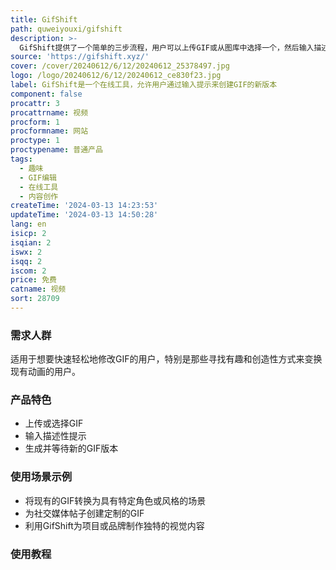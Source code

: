 ```yaml
---
title: GifShift
path: quweiyouxi/gifshift
description: >-
  GifShift提供了一个简单的三步流程，用户可以上传GIF或从图库中选择一个，然后输入描述性的提示，以生成具有标志性角色或风格的新GIF版本。该服务由fal.ai提供支持。
source: 'https://gifshift.xyz/'
cover: /cover/20240612/6/12/20240612_25378497.jpg
logo: /logo/20240612/6/12/20240612_ce830f23.jpg
label: GifShift是一个在线工具，允许用户通过输入提示来创建GIF的新版本
component: false
procattr: 3
procattrname: 视频
procform: 1
procformname: 网站
proctype: 1
proctypename: 普通产品
tags:
  - 趣味
  - GIF编辑
  - 在线工具
  - 内容创作
createTime: '2024-03-13 14:23:53'
updateTime: '2024-03-13 14:50:28'
lang: en
isicp: 2
isqian: 2
iswx: 2
isqq: 2
iscom: 2
price: 免费
catname: 视频
sort: 28709
---
```




### 需求人群
适用于想要快速轻松地修改GIF的用户，特别是那些寻找有趣和创造性方式来变换现有动画的用户。

### 产品特色
- 上传或选择GIF
- 输入描述性提示
- 生成并等待新的GIF版本

### 使用场景示例
- 将现有的GIF转换为具有特定角色或风格的场景
- 为社交媒体帖子创建定制的GIF
- 利用GifShift为项目或品牌制作独特的视觉内容

### 使用教程


  

